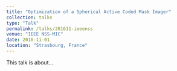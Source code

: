 ```yaml
---
title: "Optimization of a Spherical Active Coded Mask Imager"
collection: talks
type: "Talk"
permalink: /talks/201611-ieeenss
venue: "IEEE NSS-MIC"
date: 2016-11-01
location: "Strasbourg, France"
---
```


This talk is about...
